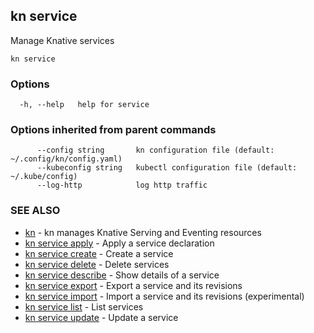 ## kn service

Manage Knative services

```
kn service
```

### Options

```
  -h, --help   help for service
```

### Options inherited from parent commands

```
      --config string       kn configuration file (default: ~/.config/kn/config.yaml)
      --kubeconfig string   kubectl configuration file (default: ~/.kube/config)
      --log-http            log http traffic
```

### SEE ALSO

* [kn](kn.md)	 - kn manages Knative Serving and Eventing resources
* [kn service apply](kn_service_apply.md)	 - Apply a service declaration
* [kn service create](kn_service_create.md)	 - Create a service
* [kn service delete](kn_service_delete.md)	 - Delete services
* [kn service describe](kn_service_describe.md)	 - Show details of a service
* [kn service export](kn_service_export.md)	 - Export a service and its revisions
* [kn service import](kn_service_import.md)	 - Import a service and its revisions (experimental)
* [kn service list](kn_service_list.md)	 - List services
* [kn service update](kn_service_update.md)	 - Update a service

